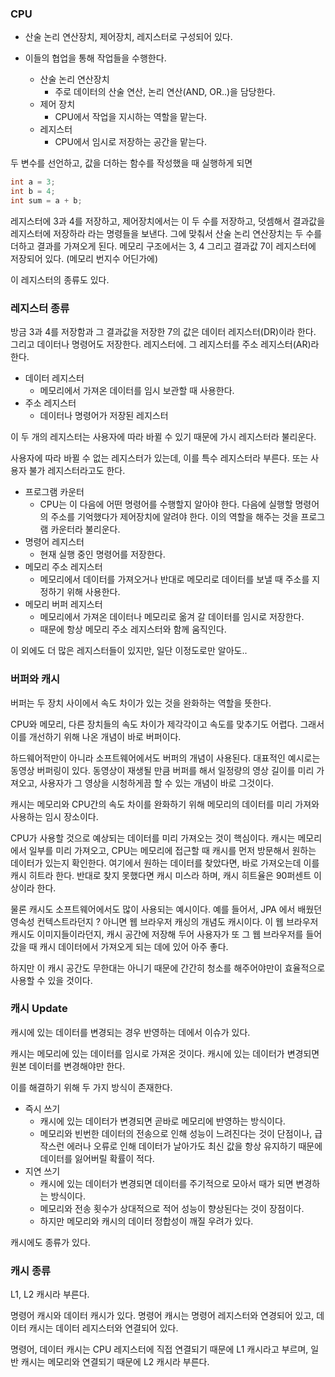 ### CPU

- 산술 논리 연산장치, 제어장치, 레지스터로 구성되어 있다.
- 이들의 협업을 통해 작업들을 수행한다.

  - 산술 논리 연산장치
    - 주로 데이터의 산술 연산, 논리 연산(AND, OR..)을 담당한다.
  - 제어 장치
    - CPU에서 작업을 지시하는 역할을 맡는다.
  - 레지스터
    - CPU에서 임시로 저장하는 공간을 맡는다.

두 변수를 선언하고, 값을 더하는 함수를 작성했을 때 실행하게 되면
```java
int a = 3;
int b = 4;
int sum = a + b;
```
레지스터에 3과 4를 저장하고, 제어장치에서는 이 두 수를 저장하고, 덧셈해서 결과값을 레지스터에 저장하라 라는 명령들을 보낸다.
그에 맞춰서 산술 논리 연산장치는 두 수를 더하고 결과를 가져오게 된다. 
메모리 구조에서는 3, 4 그리고 결과값 7이 레지스터에 저장되어 있다. (메모리 번지수 어딘가에)

이 레지스터의 종류도 있다.

### 레지스터 종류

방금 3과 4를 저장함과 그 결과값을 저장한 7의 값은 데이터 레지스터(DR)이라 한다.
그리고 데이터나 명령어도 저장한다. 레지스터에. 그 레지스터를 주소 레지스터(AR)라 한다.
- 데이터 레지스터 
  - 메모리에서 가져온 데이터를 임시 보관할 때 사용한다.
- 주소 레지스터
  - 데이터나 명령어가 저장된 레지스터

이 두 개의 레지스터는 사용자에 따라 바뀔 수 있기 때문에 가시 레지스터라 불리운다.

사용자에 따라 바뀔 수 없는 레지스터가 있는데, 이를 특수 레지스터라 부른다. 또는 사용자 불가 레지스터라고도 한다.

- 프로그램 카운터
  - CPU는 이 다음에 어떤 명령어를 수행할지 알아야 한다. 다음에 실행할 명령어의 주소를 기억했다가 제어장치에 알려야 한다.
  이의 역할을 해주는 것을 프로그램 카운터라 불리운다.
- 명령어 레지스터
  - 현재 실행 중인 명령어를 저장한다.
- 메모리 주소 레지스터 
  - 메모리에서 데이터를 가져오거나 반대로 메모리로 데이터를 보낼 때 주소를 지정하기 위해 사용한다.
- 메모리 버퍼 레지스터
  - 메모리에서 가져온 데이터나 메모리로 옮겨 갈 데이터를 임시로 저장한다. 
  - 때문에 항상 메모리 주소 레지스터와 함께 움직인다.

이 외에도 더 많은 레지스터들이 있지만, 일단 이정도로만 알아도..

### 버퍼와 캐시

버퍼는 두 장치 사이에서 속도 차이가 있는 것을 완화하는 역할을 뜻한다.

CPU와 메모리, 다른 장치들의 속도 차이가 제각각이고 속도를 맞추기도 어렵다. 그래서 이를 개선하기 위해 나온 개념이 바로 버퍼이다.

하드웨어적만이 아니라 소프트웨어에서도 버퍼의 개념이 사용된다. 대표적인 예시로는 동영상 버퍼링이 있다. 
동영상이 재생될 만큼 버퍼를 해서 일정량의 영상 길이를 미리 가져오고, 사용자가 그 영상을 시청하게끔 할 수 있는 개념이 바로 그것이다.

캐시는 메모리와 CPU간의 속도 차이를 완화하기 위해 메모리의 데이터를 미리 가져와 사용하는 임시 장소이다.

CPU가 사용할 것으로 예상되는 데이터를 미리 가져오는 것이 핵심이다. 캐시는 메모리에서 일부를 미리 가져오고, CPU는 메모리에 접근할 때 캐시를 먼저 방문해서
원하는 데이터가 있는지 확인한다. 여기에서 원하는 데이터를 찾았다면, 바로 가져오는데 이를 캐시 히트라 한다.
반대로 찾지 못했다면 캐시 미스라 하며, 캐시 히트율은 90퍼센트 이상이라 한다.

물론 캐시도 소프트웨어에서도 많이 사용되는 예시이다. 예를 들어서, JPA 에서 배웠던 영속성 컨텍스트라던지 ? 아니면 웹 브라우저 캐싱의 개념도 캐시이다.
이 웹 브라우저 캐시도 이미지들이라던지, 캐시 공간에 저장해 두어 사용자가 또 그 웹 브라우저를 들어갔을 때 캐시 데이터에서 가져오게 되는 데에 있어 아주 좋다.

하지만 이 캐시 공간도 무한대는 아니기 때문에 간간히 청소를 해주어야만이 효율적으로 사용할 수 있을 것이다.

### 캐시 Update

캐시에 있는 데이터를 변경되는 경우 반영하는 데에서 이슈가 있다.

캐시는 메모리에 있는 데이터를 임시로 가져온 것이다. 캐시에 있는 데이터가 변경되면 원본 데이터를 변경해야만 한다.

이를 해결하기 위해 두 가지 방식이 존재한다.

- 즉시 쓰기
  - 캐시에 있는 데이터가 변경되면 곧바로 메모리에 반영하는 방식이다.
  - 메모리와 빈번한 데이터의 전송으로 인해 성능이 느려진다는 것이 단점이나, 급작스런 에러나 오류로 인해 데이터가 날아가도
  최신 값을 항상 유지하기 때문에 데이터를 잃어버릴 확률이 적다.
- 지연 쓰기
  - 캐시에 있는 데이터가 변경되면 데이터를 주기적으로 모아서 때가 되면 변경하는 방식이다.
  - 메모리와 전송 횟수가 상대적으로 적어 성능이 향상된다는 것이 장점이다.
  - 하지만 메모리와 캐시의 데이터 정합성이 깨질 우려가 있다.


캐시에도 종류가 있다.

### 캐시 종류

L1, L2 캐시라 부른다.

명령어 캐시와 데이터 캐시가 있다. 명령어 캐시는 명령어 레지스터와 연경되어 있고, 데이터 캐시는 데이터 레지스터와 연결되어 있다.

명령어, 데이터 캐시는 CPU 레지스터에 직접 연결되기 때문에 L1 캐시라고 부르며, 일반 캐시는 메모리와 연결되기 때문에 L2 캐시라 부른다.


